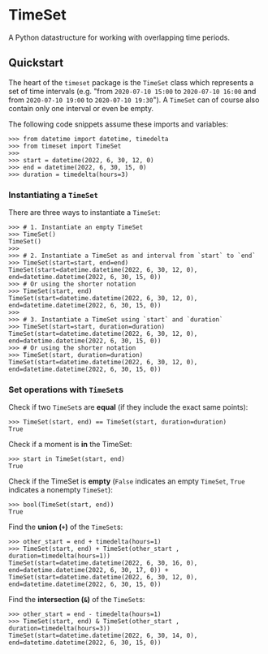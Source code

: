 # TimeSet

A Python datastructure for working with overlapping time periods.

## Quickstart

The heart of the `timeset` package is the `TimeSet` class which represents a set of time intervals (e.g. "from `2020-07-10 15:00` to `2020-07-10 16:00` and from `2020-07-10 19:00` to `2020-07-10 19:30`"). A `TimeSet` can of course also contain only one interval or even be empty.

The following code snippets assume these imports and variables:

```pycon
>>> from datetime import datetime, timedelta
>>> from timeset import TimeSet
>>>
>>> start = datetime(2022, 6, 30, 12, 0)
>>> end = datetime(2022, 6, 30, 15, 0)
>>> duration = timedelta(hours=3)
```

### Instantiating a `TimeSet`

There are three ways to instantiate a `TimeSet`:

```pycon
>>> # 1. Instantiate an empty TimeSet
>>> TimeSet()
TimeSet()
>>>
>>> # 2. Instantiate a TimeSet as and interval from `start` to `end`
>>> TimeSet(start=start, end=end)
TimeSet(start=datetime.datetime(2022, 6, 30, 12, 0), end=datetime.datetime(2022, 6, 30, 15, 0))
>>> # Or using the shorter notation
>>> TimeSet(start, end)
TimeSet(start=datetime.datetime(2022, 6, 30, 12, 0), end=datetime.datetime(2022, 6, 30, 15, 0))
>>>
>>> # 3. Instantiate a TimeSet using `start` and `duration`
>>> TimeSet(start=start, duration=duration)
TimeSet(start=datetime.datetime(2022, 6, 30, 12, 0), end=datetime.datetime(2022, 6, 30, 15, 0))
>>> # Or using the shorter notation
>>> TimeSet(start, duration=duration)
TimeSet(start=datetime.datetime(2022, 6, 30, 12, 0), end=datetime.datetime(2022, 6, 30, 15, 0))
```

### Set operations with `TimeSet`s

Check if two `TimeSet`s are **equal** (if they include the exact same points):

```pycon
>>> TimeSet(start, end) == TimeSet(start, duration=duration)
True
```

Check if a moment is **in** the TimeSet:
```pycon
>>> start in TimeSet(start, end)
True
```

Check if the TimeSet is **empty** (`False` indicates an empty `TimeSet`, `True` indicates a nonempty `TimeSet`):
```pycon
>>> bool(TimeSet(start, end))
True
```

Find the **union (`+`)** of the `TimeSet`s:
```pycon
>>> other_start = end + timedelta(hours=1)
>>> TimeSet(start, end) + TimeSet(other_start , duration=timedelta(hours=1))
TimeSet(start=datetime.datetime(2022, 6, 30, 16, 0), end=datetime.datetime(2022, 6, 30, 17, 0)) + TimeSet(start=datetime.datetime(2022, 6, 30, 12, 0), end=datetime.datetime(2022, 6, 30, 15, 0))
```

Find the **intersection (`&`)** of the `TimeSet`s:
```pycon
>>> other_start = end - timedelta(hours=1)
>>> TimeSet(start, end) & TimeSet(other_start , duration=timedelta(hours=3))
TimeSet(start=datetime.datetime(2022, 6, 30, 14, 0), end=datetime.datetime(2022, 6, 30, 15, 0))
```